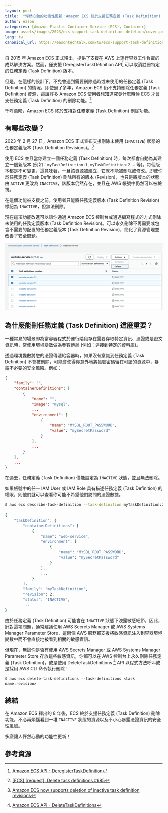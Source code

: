 ```yaml
---
layout: post
title:  "怦然心動的功能性更新：Amazon ECS 終於支援任務定義 (Task Definition) 刪除"
author: eason
categories: [Amazon Elastic Container Service (ECS), Container]
image: assets/images/2023/ecs-support-task-definition-deletion/cover.png
lang: tw
canonical_url: https://easontechtalk.com/tw/ecs-support-task-definition-deletion/
---
```


自 2015 年 Amazon ECS 正式釋出，提供了支援在 AWS 上運行容器工作負載的成熟解決方案。然而，僅支援 DeregisterTaskDefinition API[^DeregisterTaskDefinition-API] 可以取消註冊特定的任務定義 (Task Definition) 版本。

但是，在這樣的設計下，不免會遇到需要刪除過時或未使用的任務定義 (Task Definition) 的情況。即使過了多年，Amazon ECS 仍不支持刪除任務定義 (Task Definition) 資源，這讓許多 Amazon ECS 使用者想知道究竟什麼時候 ECS 才會支任務定義 (Task Definition) 的刪除功能。[^ecs-fr-685]

千呼萬盼，Amazon ECS 終於支持對任務定義 (Task Definition) 刪除功能。

## 有哪些改變？

2023 年 2 月 27 日，Amazon ECS 正式宣布支援刪除未使用 (`INACTIVE`) 狀態的任務定義版本 (Task Definition Revisions)。[^whats-new-ecs-task-definition-deletion]

使用 ECS 並且當你建立一個任務定義 (Task Definition) 時，每次都會自動為其建立一個新版本 (例如：`myTaskDefinition:1`, `myTaskDefinition:2` ... 等)。每個版本都是不可變更，這意味著，一旦該資源被建立，它就不能被刪除或修改。即使你爲任務定義 (Task Definition) 刪除所有的版本 (Revision)，也只是將版本的狀態由 `ACTIVE` 更改為 `INACTIVE`，該版本仍然存在，並且在 AWS 帳號中仍然可以被檢視。

在這個功能被支援之前，使用者只能將任務定義版本 (Task Definition Revision) 標記為 `INACTIVE`，但無法刪除。

現在這項功能改進可以讓你通過 Amazon ECS 控制台或通過編寫程式的方式刪除未使用的任務定義版本 (Task Definition Revision)。可以永久刪除不再需要或包含不需要的配置的任務定義版本 (Task Definition Revision)，簡化了資源管理並改善了安全問題。

![Task definition deletion option](/assets/images/2023/ecs-support-task-definition-deletion/ecs-console-deletion-option.png)

## 為什麼能刪任務定義 (Task Definition) 這麼重要？

一種常見的場景即為當容器程式於運行階段存在需要存取特定資訊、憑證或是密文資訊時，常使用環境變數做為參數傳遞 (例如：連接到特定的資料庫)。

透過環境變數將您的憑證傳遞給容器時，如果沒有意識到任務定義 (Task Definition) 不會被刪除，可能會使得你意外地將帳號密碼留在可讀的資源中，暴露不必要的安全風險。例如：

```json
{
    "family": "",
    "containerDefinitions": [
        {
            "name": "",
            "image": "mysql",
            ...
            "environment": [
                {
                    "name": "MYSQL_ROOT_PASSWORD",
                    "value": "mySecretPassword"
                }
            ],
            ...
        }
    ],
    ...
}
```

在過去，任務定義 (Task Definition) 僅能設定為 `INACTIVE` 狀態，並且無法刪除。

如果帳號中的任一 IAM User 或 IAM Role 具有描述任務定義 (Task Definition) 的權限，則他們就可以查看你可能不希望他們訪問的憑證數據。

```bash
$ aws ecs describe-task-definition --task-definition myTaskDefinition:2

{
    "taskDefinition": {
        "containerDefinitions": [
            {
                "name": "web-service",
                "environment": [
                    {
                        "name": "MYSQL_ROOT_PASSWORD",
                        "value": "mySecretPassword"
                    }
                ],
                ...
            }
        ],
        "family": "myTaskDefinition",
        "revision": 2,
        "status": "INACTIVE",
        ...
}
```

由於任務定義 (Task Definition) 可能會在 `INACTIVE` 狀態下洩露敏感細節，因此，針對這項問題，通常建議使用 AWS Secrets Manager 或 AWS Systems Manager Parameter Store，這兩個 AWS 服務都支援將敏感資訊注入到容器環境變數中而不會直接地被看到相關的敏感資訊。

但現在，無論你是否有使用 AWS Secrets Manager 或 AWS Systems Manager Parameter Store 存放這些敏感資訊，你都可以在 AWS 控制台上永久刪除任務定義 (Task Definition)，或是使用 DeleteTaskDefinitions [^DeleteTaskDefinitions-API] API 以程式方法呼叫或是採用 AWS CLI 命令執行刪除：

```
$ aws ecs delete-task-definitions --task-definitions <task name:revision>
```

## 總結

在 Amazon ECS 釋出的 8 年後，ECS 終於支援任務定義 (Task Definition) 刪除功能，不必再煩惱看到一堆 `INACTIVE` 狀態的資源以及不小心暴露憑證資訊的安全性風險。

多麽讓人怦然心動的功能性更新！

## 參考資源

[^ecs-ga]: [Amazon ECS history](https://docs.aws.amazon.com/AmazonECS/latest/developerguide/document_history.html)
[^DeregisterTaskDefinition-API]: [Amazon ECS API - DeregisterTaskDefinition](https://docs.aws.amazon.com/AmazonECS/latest/APIReference/API_DeregisterTaskDefinition.html)
[^ecs-fr-685]: [\[ECS\] \[request\]: Delete task definitions #685](https://github.com/aws/containers-roadmap/issues/685)
[^whats-new-ecs-task-definition-deletion]: [Amazon ECS now supports deletion of inactive task definition revisions](https://aws.amazon.com/about-aws/whats-new/2023/02/amazon-ecs-deletion-inactive-task-definition-revisions/)
[^DeleteTaskDefinitions-API]: [Amazon ECS API - DeleteTaskDefinitions](https://docs.aws.amazon.com/AmazonECS/latest/APIReference/API_DeleteTaskDefinitions.html)


